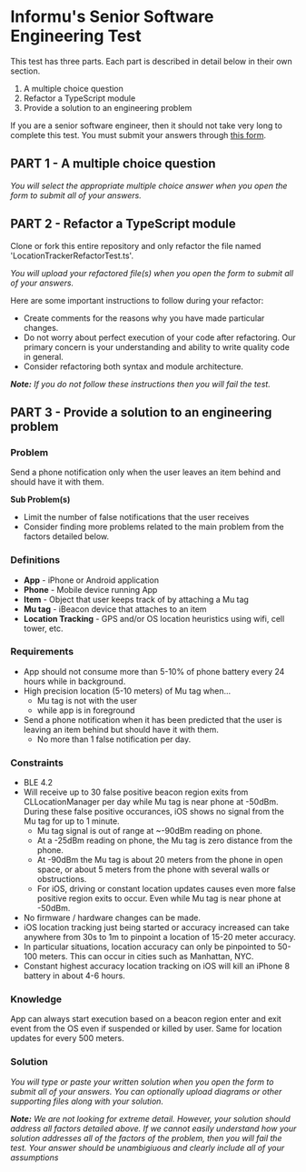 
# Informu's Senior Software Engineering Test

This test has three parts.  Each part is described in detail below in their own section.

 1. A multiple choice question
 2. Refactor a TypeScript module
 3. Provide a solution to an engineering problem

If you are a senior software engineer, then it should not take very long to complete this test. You must submit your answers through [this form](https://forms.gle/JMuAzpYyrJ1aKgNY6).

## PART 1 - A multiple choice question

*You will select the appropriate multiple choice answer when you open the form to submit all of your answers.*

## PART 2 - Refactor a TypeScript module

Clone or fork this entire repository and only refactor the file named 'LocationTrackerRefactorTest.ts'.

*You will upload your refactored file(s) when you open the form to submit all of your answers.*

Here are some important instructions to follow during your refactor:

 - Create comments for the reasons why you have made particular changes.
 - Do not worry about perfect execution of your code after refactoring. Our primary concern is your understanding and ability to write quality code in general.
 - Consider refactoring both syntax and module architecture.
 
 ***Note:** If you do not follow these instructions then you will fail the test.*

## PART 3 - Provide a solution to an engineering problem

### Problem
Send a phone notification only when the user leaves an item behind and should have it with them.

**Sub Problem(s)**
- Limit the number of false notifications that the user receives
- Consider finding more problems related to the main problem from the factors detailed below.

### Definitions

- **App** - iPhone or Android application
- **Phone** - Mobile device running App
- **Item** - Object that user keeps track of by attaching a Mu tag
- **Mu tag** - iBeacon device that attaches to an item
- **Location Tracking** - GPS and/or OS location heuristics using wifi, cell tower, etc.

### Requirements

- App should not consume more than 5-10% of phone battery every 24 hours while in background.
- High precision location (5-10 meters) of Mu tag when...
	- Mu tag is not with the user
	- while app is in foreground
- Send a phone notification when it has been predicted that the user is leaving an item behind but should have it with them.
	- No more than 1 false notification per day.

### Constraints

- BLE 4.2
- Will receive up to 30 false positive beacon region exits from CLLocationManager per day while Mu tag is near phone at -50dBm. During these false positive occurances, iOS shows no signal from the Mu tag for up to 1 minute.
	- Mu tag signal is out of range at ~-90dBm reading on phone.
	- At a -25dBm reading on phone, the Mu tag is zero distance from the phone.
	- At -90dBm the Mu tag is about 20 meters from the phone in open space, or about 5 meters from the phone with several walls or obstructions.
	- For iOS, driving or constant location updates causes even more false positive region exits to occur. Even while Mu tag is near phone at -50dBm.
- No firmware / hardware changes can be made.
- iOS location tracking just being started or accuracy increased can take anywhere from 30s to 1m to pinpoint a location of 15-20 meter accuracy.
- In particular situations, location accuracy can only be pinpointed to 50-100 meters. This can occur in cities such as Manhattan, NYC.
- Constant highest accuracy location tracking on iOS will kill an iPhone 8 battery in about 4-6 hours.

### Knowledge

App can always start execution based on a beacon region enter and exit event from the OS even if suspended or killed by user. Same for location updates for every 500 meters.

### Solution

*You will type or paste your written solution when you open the form to submit all of your answers. You can optionally upload diagrams or other supporting files along with your solution.*

***Note:** We are not looking for extreme detail. However, your solution should address all factors detailed above. If we cannot easily understand how your solution addresses all of the factors of the problem, then you will fail the test. Your answer should be unambigiuous and clearly include all of your assumptions*

